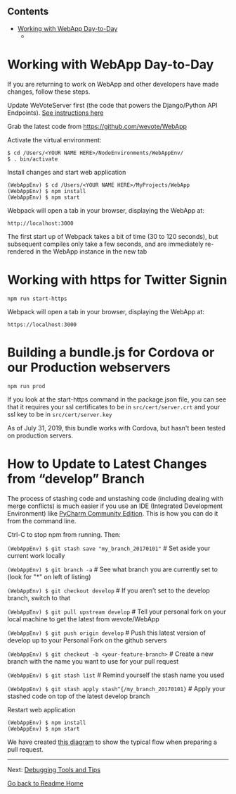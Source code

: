 <!-- START doctoc generated TOC please keep comment here to allow auto update -->
<!-- DON'T EDIT THIS SECTION, INSTEAD RE-RUN doctoc TO UPDATE -->
## Contents

- [Working with WebApp Day-to-Day](#working-with-webapp-day-to-day)
  - [](#)

<!-- END doctoc generated TOC please keep comment here to allow auto update -->

# Working with WebApp Day-to-Day

If you are returning to work on WebApp and other developers have made changes, follow these steps.

Update WeVoteServer first (the code that powers the Django/Python API Endpoints). [See instructions here](https://github.com/wevote/WeVoteServer/blob/master/README_WORKING_WITH_WE_VOTE_SERVER.md)

Grab the latest code from https://github.com/wevote/WebApp

Activate the virtual environment:

    $ cd /Users/<YOUR NAME HERE>/NodeEnvironments/WebAppEnv/
    $ . bin/activate

Install changes and start web application

    (WebAppEnv) $ cd /Users/<YOUR NAME HERE>/MyProjects/WebApp
    (WebAppEnv) $ npm install
    (WebAppEnv) $ npm start

Webpack will open a tab in your browser, displaying the WebApp at:

    http://localhost:3000
    
The first start up of Webpack takes a bit of time (30 to 120 seconds), but subsequent compiles only take a few seconds, and are immediately 
re-rendered in the WebApp instance in the new tab

# Working with https for Twitter Signin

    npm run start-https
    
Webpack will open a tab in your browser, displaying the WebApp at:
    
    https://localhost:3000

# Building a bundle.js for Cordova or our Production webservers

    npm run prod 

If you look at the start-https command in the package.json file, you can see that it requires your ssl certificates
to be in `src/cert/server.crt` and your ssl key to be in `src/cert/server.key`
    
As of July 31, 2019, this bundle works with Cordova, but hasn't been tested on production servers.    

# How to Update to Latest Changes from “develop” Branch

The process of stashing code and unstashing code (including dealing with merge conflicts) is much easier if you use an IDE (Integrated Development Environment) like <a href="https://www.jetbrains.com/pycharm/download/">PyCharm Community Edition</a>. This is how you can do it from the command line.

Ctrl-C to stop npm from running. Then:

`(WebAppEnv) $ git stash save "my_branch_20170101"`  # Set aside your current work locally

`(WebAppEnv) $ git branch -a`  # See what branch you are currently set to (look for "*" on left of listing)

`(WebAppEnv) $ git checkout develop`  # If you aren’t set to the develop branch, switch to that

`(WebAppEnv) $ git pull upstream develop`  # Tell your personal fork on your local machine to get the latest from wevote/WebApp

`(WebAppEnv) $ git push origin develop`  # Push this latest version of develop up to your Personal Fork on the github servers

`(WebAppEnv) $ git checkout -b <your-feature-branch>`  # Create a new branch with the name you want to use for your pull request

`(WebAppEnv) $ git stash list`  # Remind yourself the stash name you used

`(WebAppEnv) $ git stash apply stash^{/my_branch_20170101}`  # Apply your stashed code on top of the latest develop branch

Restart web application

    (WebAppEnv) $ npm install
    (WebAppEnv) $ npm start

We have created <a href="https://docs.google.com/drawings/d/1ED4X3Gpy_UruGDSiO8FjjxQeGOmQqIApguodHDo6-ok/edit">this diagram</a> to show the typical flow when preparing a pull request.

---

Next: [Debugging Tools and Tips](DEBUGGING_TOOLS.md)

[Go back to Readme Home](../../README.md)
